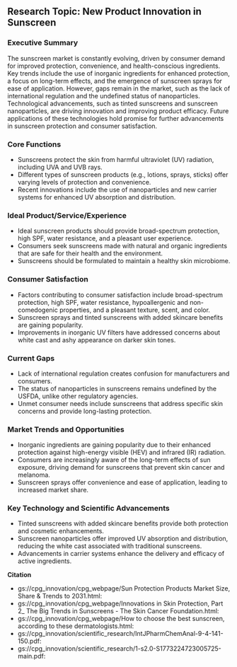 ## Research Topic: New Product Innovation in Sunscreen

### Executive Summary

The sunscreen market is constantly evolving, driven by consumer demand for improved protection, convenience, and health-conscious ingredients. Key trends include the use of inorganic ingredients for enhanced protection, a focus on long-term effects, and the emergence of sunscreen sprays for ease of application. However, gaps remain in the market, such as the lack of international regulation and the undefined status of nanoparticles. Technological advancements, such as tinted sunscreens and sunscreen nanoparticles, are driving innovation and improving product efficacy. Future applications of these technologies hold promise for further advancements in sunscreen protection and consumer satisfaction.

### Core Functions

- Sunscreens protect the skin from harmful ultraviolet (UV) radiation, including UVA and UVB rays.
- Different types of sunscreen products (e.g., lotions, sprays, sticks) offer varying levels of protection and convenience.
- Recent innovations include the use of nanoparticles and new carrier systems for enhanced UV absorption and distribution.

### Ideal Product/Service/Experience

- Ideal sunscreen products should provide broad-spectrum protection, high SPF, water resistance, and a pleasant user experience.
- Consumers seek sunscreens made with natural and organic ingredients that are safe for their health and the environment.
- Sunscreens should be formulated to maintain a healthy skin microbiome.

### Consumer Satisfaction

- Factors contributing to consumer satisfaction include broad-spectrum protection, high SPF, water resistance, hypoallergenic and non-comedogenic properties, and a pleasant texture, scent, and color.
- Sunscreen sprays and tinted sunscreens with added skincare benefits are gaining popularity.
- Improvements in inorganic UV filters have addressed concerns about white cast and ashy appearance on darker skin tones.

### Current Gaps

- Lack of international regulation creates confusion for manufacturers and consumers.
- The status of nanoparticles in sunscreens remains undefined by the USFDA, unlike other regulatory agencies.
- Unmet consumer needs include sunscreens that address specific skin concerns and provide long-lasting protection.

### Market Trends and Opportunities

- Inorganic ingredients are gaining popularity due to their enhanced protection against high-energy visible (HEV) and infrared (IR) radiation.
- Consumers are increasingly aware of the long-term effects of sun exposure, driving demand for sunscreens that prevent skin cancer and melanoma.
- Sunscreen sprays offer convenience and ease of application, leading to increased market share.

### Key Technology and Scientific Advancements

- Tinted sunscreens with added skincare benefits provide both protection and cosmetic enhancements.
- Sunscreen nanoparticles offer improved UV absorption and distribution, reducing the white cast associated with traditional sunscreens.
- Advancements in carrier systems enhance the delivery and efficacy of active ingredients.

**Citation**

- gs://cpg_innovation/cpg_webpage/Sun Protection Products Market Size, Share & Trends to 2031.html:
- gs://cpg_innovation/cpg_webpage/Innovations in Skin Protection, Part 2_ The Big Trends in Sunscreens - The Skin Cancer Foundation.html:
- gs://cpg_innovation/cpg_webpage/How to choose the best sunscreen, according to these dermatologists.html:
- gs://cpg_innovation/scientific_research/IntJPharmChemAnal-9-4-141-150.pdf:
- gs://cpg_innovation/scientific_research/1-s2.0-S1773224723005725-main.pdf: